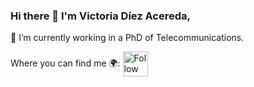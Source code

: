 ### Hi there 👋 I'm Victoria Díez Acereda,

🔭 I’m currently working in a PhD of Telecommunications.


<!--
**vdiezace/vdiezace** is a ✨ _special_ ✨ repository because its `README.md` (this file) appears on your GitHub profile.

Here are some ideas to get you started:

- 
- 🌱 I’m currently learning ...
- 👯 I’m looking to collaborate on ...
- 🤔 I’m looking for help with ...
- 💬 Ask me about ...
- 📫 How to reach me: ...
- 😄 Pronouns: ...
- ⚡ Fun fact: ...
-->

Where you can find me 🌍:
[<img src="https://raw.githubusercontent.com/vdiezace/vdiezace/master/socials/linkedin.png" height="40em" align="center" alt="Follow vdiezace on LinkedIn" title="Follow vdiezace on LinkedIn"/>](https://linkedin.com/in/victoria-y-díez-acereda)
